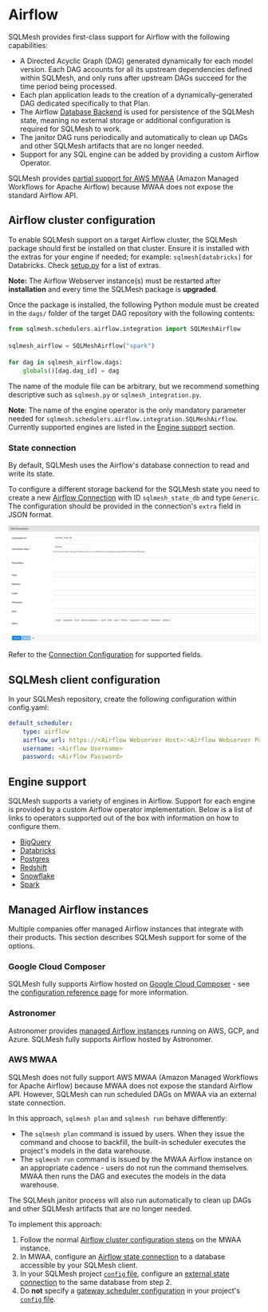 # Airflow

SQLMesh provides first-class support for Airflow with the following capabilities:

* A Directed Acyclic Graph (DAG) generated dynamically for each model version. Each DAG accounts for all its upstream dependencies defined within SQLMesh, and only runs after upstream DAGs succeed for the time period being processed.
* Each plan application leads to the creation of a dynamically-generated DAG dedicated specifically to that Plan.
* The Airflow [Database Backend](https://airflow.apache.org/docs/apache-airflow/stable/howto/set-up-database.html) is used for persistence of the SQLMesh state, meaning no external storage or additional configuration is required for SQLMesh to work.
* The janitor DAG runs periodically and automatically to clean up DAGs and other SQLMesh artifacts that are no longer needed.
* Support for any SQL engine can be added by providing a custom Airflow Operator.

SQLMesh provides [partial support for AWS MWAA](#aws-mwaa) (Amazon Managed Workflows for Apache Airflow) because MWAA does not expose the standard Airflow API.

## Airflow cluster configuration
To enable SQLMesh support on a target Airflow cluster, the SQLMesh package should first be installed on that cluster. Ensure it is installed with the extras for your engine if needed; for example: `sqlmesh[databricks]` for Databricks. Check [setup.py](https://github.com/TobikoData/sqlmesh/blob/main/setup.py) for a list of extras.

**Note:** The Airflow Webserver instance(s) must be restarted after **installation** and every time the SQLMesh package is **upgraded**.

Once the package is installed, the following Python module must be created in the `dags/` folder of the target DAG repository with the following contents:

```python linenums="1"
from sqlmesh.schedulers.airflow.integration import SQLMeshAirflow

sqlmesh_airflow = SQLMeshAirflow("spark")

for dag in sqlmesh_airflow.dags:
    globals()[dag.dag_id] = dag
```
The name of the module file can be arbitrary, but we recommend something descriptive such as `sqlmesh.py` or `sqlmesh_integration.py`.

**Note**: The name of the engine operator is the only mandatory parameter needed for `sqlmesh.schedulers.airflow.integration.SQLMeshAirflow`. Currently supported engines are listed in the [Engine support](#engine-support) section.

### State connection

By default, SQLMesh uses the Airflow's database connection to read and write its state.

To configure a different storage backend for the SQLMesh state you need to create a new [Airflow Connection](https://airflow.apache.org/docs/apache-airflow/stable/howto/connection.html) with ID `sqlmesh_state_db` and type `Generic`. The configuration should be provided in the connection's `extra` field in JSON format.

![SQLMesh state connection](airflow/airflow_sqlmesh_state_connection.png)

Refer to the [Connection Configuration](../reference/configuration.md#connection) for supported fields.

## SQLMesh client configuration
In your SQLMesh repository, create the following configuration within config.yaml:
```yaml linenums="1"
default_scheduler:
    type: airflow
    airflow_url: https://<Airflow Webserver Host>:<Airflow Webserver Port>/
    username: <Airflow Username>
    password: <Airflow Password>
```

## Engine support
SQLMesh supports a variety of engines in Airflow. Support for each engine is provided by a custom Airflow operator implementation. Below is a list of links to operators supported out of the box with information on how to configure them.

* [BigQuery](engines/bigquery.md#airflow-scheduler)
* [Databricks](engines/databricks.md#airflow-scheduler)
* [Postgres](engines/postgres.md#airflow-scheduler)
* [Redshift](engines/redshift.md#airflow-scheduler)
* [Snowflake](engines/snowflake.md#airflow-scheduler)
* [Spark](engines/spark.md#airflow-scheduler)

## Managed Airflow instances

Multiple companies offer managed Airflow instances that integrate with their products. This section describes SQLMesh support for some of the options.

### Google Cloud Composer

SQLMesh fully supports Airflow hosted on [Google Cloud Composer](https://cloud.google.com/composer/docs/composer-2/composer-overview) - see the [configuration reference page](../reference/configuration.md#cloud-composer) for more information.

### Astronomer

Astronomer provides [managed Airflow instances](https://www.astronomer.io/product/) running on AWS, GCP, and Azure. SQLMesh fully supports Airflow hosted by Astronomer.

### AWS MWAA

SQLMesh does not fully support AWS MWAA (Amazon Managed Workflows for Apache Airflow) because MWAA does not expose the standard Airflow API. However, SQLMesh can run scheduled DAGs on MWAA via an external state connection.

In this approach, `sqlmesh plan` and `sqlmesh run` behave differently:

- The `sqlmesh plan` command is issued by users. When they issue the command and choose to backfill, the built-in scheduler executes the project's models in the data warehouse.
- The `sqlmesh run` command is issued by the MWAA Airflow instance on an appropriate cadence - users do not run the command themselves. MWAA then runs the DAG and executes the models in the data warehouse.

The SQLMesh janitor process will also run automatically to clean up DAGs and other SQLMesh artifacts that are no longer needed.

To implement this approach:

1. Follow the normal [Airflow cluster configuration steps](#airflow-cluster-configuration) on the MWAA instance.
2. In MWAA, configure an [Airflow state connection](#state-connection) to a database accessible by your SQLMesh client.
3. In your SQLMesh project [`config` file](../reference/configuration.md#configuration-files), configure an [external state connection](../guides/connections.md#state-connection) to the same database from step 2.
4. Do **not** specify a [gateway scheduler configuration](../reference/configuration.md#scheduler) in your project's [`config` file](../reference/configuration.md#configuration-files).
